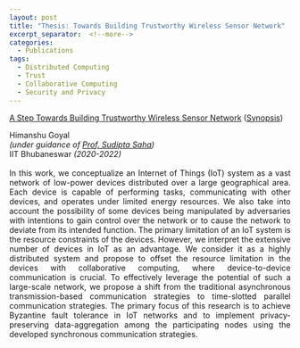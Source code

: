 ```yaml
---
layout: post
title: "Thesis: Towards Building Trustworthy Wireless Sensor Network"
excerpt_separator:  <!--more-->
categories:
  - Publications
tags:
  - Distributed Computing
  - Trust
  - Collaborative Computing
  - Security and Privacy
---
```



                     
<a href="/docs/Final_Thesis.pdf" target="_blank">A Step Towards
    Building Trustworthy
    Wireless Sensor Network</a> (<a href="/docs/Thesis_Synopsis.pdf" target="_blank">Synopsis</a>)
<br>
<div class="authors">Himanshu Goyal</div>
<em>(under guidance of <a href="https://www.iitbbs.ac.in/profile.php/sudipta/">
          Prof. Sudipta Saha</a>)</em><br>IIT Bhubaneswar <em>(2020-2022)</em>
<br>
<br>

<div style="text-align: justify; word-wrap: break-word;">
In this work, we conceptualize an Internet of Things (IoT) system as a vast network of
low-power devices distributed over a large geographical area. Each device is capable of performing tasks,
communicating with other devices, and operates under limited energy resources. We also take into account
the possibility of some devices being manipulated by adversaries with intentions to gain control over the network or to cause the network to deviate from its intended function. The primary
limitation of an IoT system is the resource constraints of the devices. However, we interpret the extensive number of devices in IoT as an advantage. We consider it as a highly distributed system and propose to offset the resource limitation in the devices with collaborative computing, where device-to-device communication is crucial. To effectively leverage the potential of such a large-scale network, we propose a shift from the traditional asynchronous transmission-based communication strategies to time-slotted parallel communication strategies. The primary focus of this research is to achieve Byzantine fault tolerance in IoT networks and to implement privacy-preserving data-aggregation among the participating nodes using the developed synchronous communication strategies.
</div>